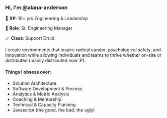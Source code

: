 ### Hi, I'm @alana-anderson
:metal: __XP__: 10+ yrs Engineering & Leadership 

:gem: __Role__: Sr. Engineering Manager

:magic_wand: __Class__: Support Druid

I create environments that inspire radical candor, psychological safety, and innovation while allowing individuals and teams to thrive
whether on-site or distributed (mainly distributed now :P).

#### Things I obsess over:
- Solution Architecture
- Software Development & Process
- Analytics & Metric Analysis
- Coaching & Mentorship
- Technical & Capacity Planning
- Javascript (the good, the bad, the ugly)
